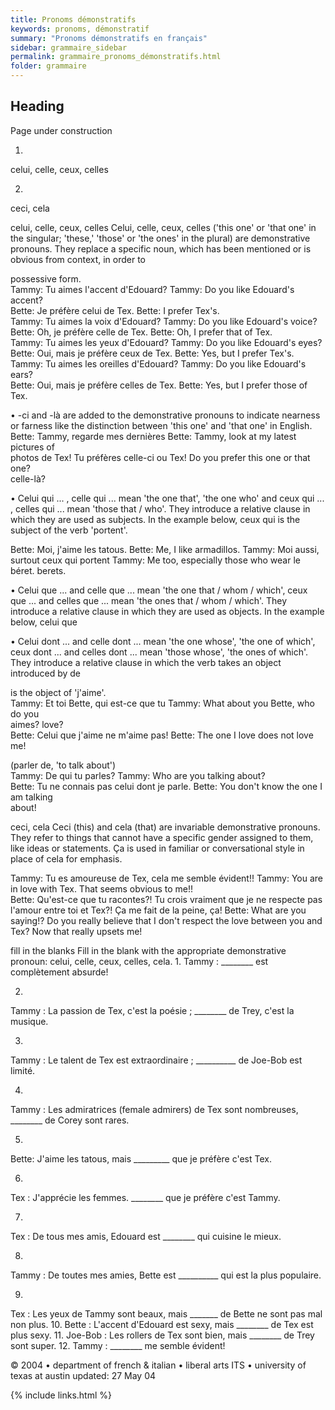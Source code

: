 ```yaml
---
title: Pronoms démonstratifs
keywords: pronoms, démonstratif
summary: "Pronoms démonstratifs en français"
sidebar: grammaire_sidebar
permalink: grammaire_pronoms_démonstratifs.html
folder: grammaire
---
```


## Heading

Page under construction




1. 
celui, celle, ceux, celles 

2. 
ceci, cela 


celui, celle, ceux, celles 
Celui, celle, ceux, celles ('this one' or 'that one' in the singular; 'these,' 'those' or 'the ones' in the plural) are demonstrative pronouns. They replace a specific noun, which has been mentioned or is obvious from context, in order to 


possessive form.  
Tammy: Tu aimes l'accent d'Edouard?  Tammy: Do you like Edouard's accent?  
Bette: Je préfère celui de Tex.  Bette: I prefer Tex's.  
Tammy: Tu aimes la voix d'Edouard?  Tammy: Do you like Edouard's voice?  
Bette: Oh, je préfère celle de Tex.  Bette: Oh, I prefer that of Tex.  
Tammy: Tu aimes les yeux d'Edouard?  Tammy: Do you like Edouard's eyes?  
Bette: Oui, mais je préfère ceux de Tex.  Bette: Yes, but I prefer Tex's.  
Tammy: Tu aimes les oreilles d'Edouard?  Tammy: Do you like Edouard's ears?  
Bette: Oui, mais je préfère celles de Tex.  Bette: Yes, but I prefer those of Tex.  


• -ci and -là are added to the demonstrative pronouns to indicate nearness or farness like the distinction between 'this 
one' and 'that one' in English.  
Bette: Tammy, regarde mes dernières  Bette: Tammy, look at my latest pictures of  
photos de Tex! Tu préfères celle-ci ou  Tex! Do you prefer this one or that one?  
celle-là?  


• Celui qui ... , celle qui ... mean 'the one that', 'the one who' and ceux qui ... , celles qui ... mean 'those that / who'. They introduce a relative clause in which they are used as subjects. In the example below, ceux qui is the subject of the verb 'portent'. 

Bette: Moi, j'aime les tatous. Bette: Me, I like armadillos. 
Tammy: Moi aussi, surtout ceux qui portent Tammy: Me too, especially those who wear le béret. berets. 


• 
Celui que ... and celle que ... mean 'the one that / whom / which', ceux que ... and celles que ... mean 'the ones that / whom / which'. They introduce a relative clause in which they are used as objects. In the example below, celui que 

• 
Celui dont ... and celle dont ... mean 'the one whose', 'the one of which', ceux dont ... and celles dont ... mean 'those whose', 'the ones of which'. They introduce a relative clause in which the verb takes an object introduced by de 


is the object of 'j'aime'.  
Tammy: Et toi Bette, qui est-ce que tu  Tammy: What about you Bette, who do you  
aimes?  love?  
Bette: Celui que j'aime ne m'aime pas!  Bette: The one I love does not love me!  

(parler de, 'to talk about')  
Tammy: De qui tu parles?  Tammy: Who are you talking about?  
Bette: Tu ne connais pas celui dont je parle.  Bette: You don't know the one I am talking  
about!  


ceci, cela 
Ceci (this) and cela (that) are invariable demonstrative pronouns. They refer to things that cannot have a specific gender assigned to them, like ideas or statements. Ça is used in familiar or conversational style in place of cela for 
emphasis.  

 Tammy: Tu es amoureuse de Tex, cela me semble évident!!  Tammy: You are in love with Tex. That seems obvious to me!!  
Bette: Qu'est-ce que tu racontes?! Tu crois vraiment que je ne respecte pas l'amour entre toi et Tex?! Ça me fait de la peine, ça!  Bette: What are you saying!? Do you really believe that I don't respect the love between you and Tex? Now that really upsets me!  



fill in the blanks 
Fill 
in the blank with the appropriate demonstrative pronoun: celui, celle, ceux, celles, cela. 
1. 
Tammy : ________ est complètement absurde! 

2. 
Tammy : La passion de Tex, c'est la poésie ; ________ de Trey, c'est la musique. 

3. 
Tammy : Le talent de Tex est extraordinaire ; __________ de Joe-Bob est limité. 

4. 
Tammy : Les admiratrices (female admirers) de Tex sont nombreuses, ________ de Corey sont rares. 

5. 
Bette: J'aime les tatous, mais _________ que je préfère c'est Tex. 

6. 
Tex : J'apprécie les femmes. ________ que je préfère c'est Tammy. 

7. 
Tex : De tous mes amis, Edouard est ________ qui cuisine le mieux. 

8. 
Tammy : De toutes mes amies, Bette est __________ qui est la plus populaire. 

9. 
Tex : Les yeux de Tammy sont beaux, mais _______ de Bette ne sont pas mal non plus. 
10. 
Bette : L'accent d'Edouard est sexy, mais ________ de Tex est plus sexy. 
11. 
Joe-Bob : Les rollers de Tex sont bien, mais ________ de Trey sont super. 
12. 
Tammy : ________ me semble évident! 




© 2004 • department of french & italian • liberal arts ITS • university of texas at austin updated: 27 May 04 






{% include links.html %}
